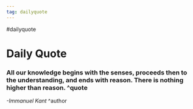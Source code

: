 ```yaml
---
tag: dailyquote
---
```


#dailyquote

# Daily Quote

### All our knowledge begins with the senses, proceeds then to the understanding, and ends with reason. There is nothing higher than reason. ^quote
*-Immanuel Kant* ^author
